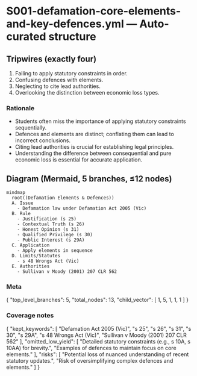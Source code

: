 # S001-defamation-core-elements-and-key-defences.yml — Auto-curated structure

## Tripwires (exactly four)

1. Failing to apply statutory constraints in order.
2. Confusing defences with elements.
3. Neglecting to cite lead authorities.
4. Overlooking the distinction between economic loss types.

### Rationale
- Students often miss the importance of applying statutory constraints sequentially.
- Defences and elements are distinct; conflating them can lead to incorrect conclusions.
- Citing lead authorities is crucial for establishing legal principles.
- Understanding the difference between consequential and pure economic loss is essential for accurate application.

## Diagram (Mermaid, 5 branches, ≤12 nodes)

```mermaid
mindmap
  root((Defamation Elements & Defences))
  A. Issue
    - Defamation law under Defamation Act 2005 (Vic)
  B. Rule
    - Justification (s 25)
    - Contextual Truth (s 26)
    - Honest Opinion (s 31)
    - Qualified Privilege (s 30)
    - Public Interest (s 29A)
  C. Application
    - Apply elements in sequence
  D. Limits/Statutes
    - s 48 Wrongs Act (Vic)
  E. Authorities
    - Sullivan v Moody (2001) 207 CLR 562
```

### Meta

{
  "top_level_branches": 5,
  "total_nodes": 13,
  "child_vector": [
    1,
    5,
    1,
    1,
    1
  ]
}

### Coverage notes

{
  "kept_keywords": [
    "Defamation Act 2005 (Vic)",
    "s 25",
    "s 26",
    "s 31",
    "s 30",
    "s 29A",
    "s 48 Wrongs Act (Vic)",
    "Sullivan v Moody (2001) 207 CLR 562"
  ],
  "omitted_low_yield": [
    "Detailed statutory constraints (e.g., s 10A, s 10AA) for brevity.",
    "Examples of defences to maintain focus on core elements."
  ],
  "risks": [
    "Potential loss of nuanced understanding of recent statutory updates.",
    "Risk of oversimplifying complex defences and elements."
  ]
}
